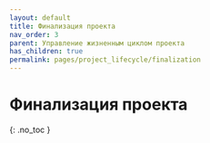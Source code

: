 ```yaml
---
layout: default
title: Финализация проекта
nav_order: 3
parent: Управление жизненным циклом проекта
has_children: true
permalink: pages/project_lifecycle/finalization
---
```


# Финализация проекта
{: .no_toc }
